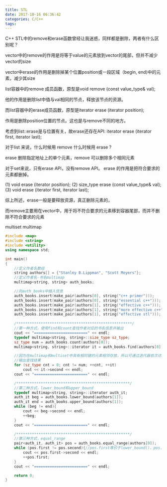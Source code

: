 ```yaml
---
title: STL
date: 2017-10-16 06:36:42
categories: C/C++
tags:
---
```


C++ STL中的remove和erase函数曾经让我迷惑，同样都是删除，两者有什么区别呢？



vector中的remove的作用是将等于value的元素放到vector的尾部，但并不减少vector的size

vector中erase的作用是删除掉某个位置position或一段区域（begin, end)中的元素，减少其size



list容器中的remove 成员函数，原型是void remove (const value_type& val);

他的作用是删除list中值与val相同的节点，释放该节点的资源。



而list容器中的erase成员函数，原型是iterator erase (iterator position);

作用是删除position位置的节点。这也是与remove不同的地方。

考虑到list::erase是与位置有关，故erase还存在API:   iterator erase (iterator first, iterator last);

对于list 来说，什么时候用 remove 什么时候用 erase ?

erase 删除指定地址上的单个元素，remove 可以删除多个相同元素



对于set来说，只有erase API，没有remove API。 erase 的作用是把符合要求的元素都删掉。

(1) void erase (iterator position);
(2) size_type erase (const value_type& val);
(3) void erase (iterator first, iterator last);





综上所述，erase一般是要释放资源，真正删除元素的，

而remove主要用在vector中，用于将不符合要求的元素移到容器尾部，而并不删除不符合要求的元素


multiset multimap
```C++
#include <map>
#include <string>
#include <utility>
using namespace std;

int main()
{
    //定义作者名数组
    string authors[] = {"Stanley B.Lippman", "Scott Meyers"};
    //定义作者名-书名multimap
    multimap<string, string> auth_books;

    //向auth_books中插入信息
    auth_books.insert(make_pair(authors[0], string("c++ primer")));
    auth_books.insert(make_pair(authors[0], string("essential c++")));
    auth_books.insert(make_pair(authors[1], string("effective c++")));
    auth_books.insert(make_pair(authors[1], string("more effective c++")));
    auth_books.insert(make_pair(authors[1], string("effective stl")));
    
    /****************************************************/
    //第一种方式，使用find和count查找作者对应的书名信息并输出
    cout << "========================" << endl;
    typedef multimap<string, string>::size_type sz_type;
    sz_type num = auth_books.count(authors[0]);
    multimap<string, string>::iterator it = auth_books.find(authors[0]);

    //因为在multimap和multiset中具有相同键的元素相邻存放，所以可通过迭代器依次访问
    //输出查找结果
    for (sz_type cnt = 0; cnt != num; ++cnt, ++it)
        cout << it->second << endl;
    cout << "========================" << endl;

    /***************************************************/
    //第二种方式，lower_bound和upper_bound
    typedef multimap<string, string>::iterator auth_it;
    auth_it beg = auth_books.lower_bound(authors[1]);
    auth_it end = auth_books.upper_bound(authors[1]);
    while (beg != end){
        cout << beg->second << endl;
        ++beg;
    }
    cout << "========================" << endl;

    /***************************************************/
    //第三种方式，equal_range
    pair<auth_it, auth_it> pos = auth_books.equal_range(authors[0]);
    while (pos.first != pos.second){//pos.first等价于lower_bound()，pos.second等价于upper_bound()
        cout << pos.first->second << endl;
        ++pos.first;
    }
    cout << "========================" << endl;

    return 0;
}
```
